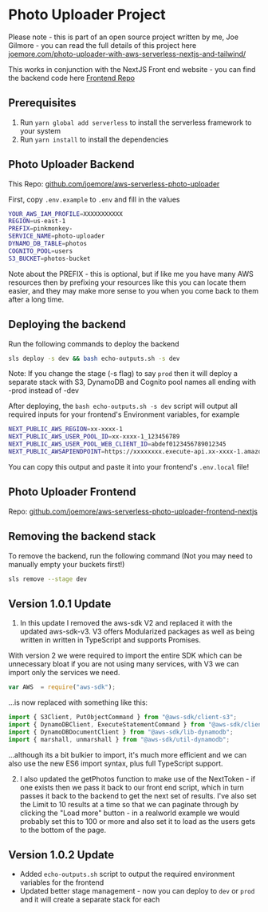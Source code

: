 # Photo Uploader Project

Please note - this is part of an open source project written by me, Joe Gilmore - you can read the full details of this project here
[joemore.com/photo-uploader-with-aws-serverless-nextjs-and-tailwind/](https://www.joemore.com/photo-uploader-with-aws-serverless-nextjs-and-tailwind/)

This works in conjunction with the NextJS Front end website  - you can find the backend code here
[Frontend Repo](https://github.com/joemore/aws-serverless-photo-uploader-frontend-nextjs)

## Prerequisites

1. Run `yarn global add serverless` to install the serverless framework to your system
1. Run `yarn install` to install the dependencies

## Photo Uploader Backend

This Repo: [github.com/joemore/aws-serverless-photo-uploader](https://github.com/joemore/aws-serverless-photo-uploader)

First, copy `.env.example` to `.env` and fill in the values

```bash
YOUR_AWS_IAM_PROFILE=XXXXXXXXXXX
REGION=us-east-1
PREFIX=pinkmonkey-
SERVICE_NAME=photo-uploader
DYNAMO_DB_TABLE=photos
COGNITO_POOL=users
S3_BUCKET=photos-bucket
```

Note about the PREFIX - this is optional, but if like me you have many AWS resources then by prefixing your resources like this you can locate them easier, and they may make more sense to you when you come back to them after a long time. 

## Deploying the backend

Run the following commands to deploy the backend

```bash
sls deploy -s dev && bash echo-outputs.sh -s dev
```

Note: If you change the stage (-s flag) to say `prod` then it will deploy a separate stack with S3, DynamoDB and Cognito pool names all ending with -prod instead of -dev

After deploying, the `bash echo-outputs.sh -s dev` script will output all required inputs for your frontend's Environment variables, for example

```bash
NEXT_PUBLIC_AWS_REGION=xx-xxxx-1
NEXT_PUBLIC_AWS_USER_POOL_ID=xx-xxxx-1_123456789
NEXT_PUBLIC_AWS_USER_POOL_WEB_CLIENT_ID=abdef0123456789012345
NEXT_PUBLIC_AWSAPIENDPOINT=https://xxxxxxxx.execute-api.xx-xxxx-1.amazonaws.com/dev
```

You can copy this output and paste it into your frontend's `.env.local` file!

## Photo Uploader Frontend

Repo: [github.com/joemore/aws-serverless-photo-uploader-frontend-nextjs](https://github.com/joemore/aws-serverless-photo-uploader-frontend-nextjs)

## Removing the backend stack

To remove the backend, run the following command (Not you may need to manually empty your buckets first!)

```bash
sls remove --stage dev
```


## Version 1.0.1 Update

1) In this update I removed the aws-sdk V2 and replaced it with the updated aws-sdk-v3. V3 offers Modularized packages as well as being written in written in TypeScript and supports Promises.

With version 2 we were required to import the entire SDK which can be unnecessary bloat if you are not using many services, with V3 we can import only the services we need.

```js
var AWS  = require("aws-sdk");
```

...is now replaced with something like this:

```js
import { S3Client, PutObjectCommand } from "@aws-sdk/client-s3";
import { DynamoDBClient, ExecuteStatementCommand } from "@aws-sdk/client-dynamodb";
import { DynamoDBDocumentClient } from "@aws-sdk/lib-dynamodb";
import { marshall, unmarshall } from "@aws-sdk/util-dynamodb";
```

...although its a bit bulkier to import, it's much more efficient and we can also use the new ES6 import syntax, plus full TypeScript support.

2) I also updated the getPhotos function to make use of the NextToken - if one exists then we pass it back to our front end script, which in turn passes it back to the backend to get the next set of results. I've also set the Limit to 10 results at a time so that we can paginate through by clicking the "Load more" button - in a realworld example we would probably set this to 100 or more and also set it to load as the users gets to the bottom of the page.


## Version 1.0.2 Update

* Added `echo-outputs.sh` script to output the required environment variables for the frontend
* Updated better stage management - now you can deploy to `dev` or `prod` and it will create a separate stack for each